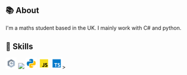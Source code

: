 ## 📚 About

I'm a maths student based in the UK. I mainly work with C# and python.

## 💼 Skills

<img width="30px" src="./assets/c.svg">
<img width="30px" src="./assets/c#.svg">
<img width="30px" src="./assets/python.svg">
<img width="30px" src="./assets/javascript.svg">
<img width="30px" src="./assets/typescript.svg">>
